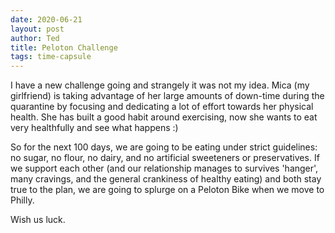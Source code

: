 ```yaml
---
date: 2020-06-21
layout: post
author: Ted
title: Peloton Challenge
tags: time-capsule
---
```

I have a new challenge going and strangely it was not my idea. Mica (my girlfriend) is taking advantage of her large amounts of down-time during the quarantine by focusing and dedicating a lot of effort towards her physical health. She has built a good habit around exercising, now she wants to eat very healthfully and see what happens :)

So for the next 100 days, we are going to be eating under strict guidelines: no sugar, no flour, no dairy, and no artificial sweeteners or preservatives. If we support each other (and our relationship manages to survives 'hanger', many cravings, and the general crankiness of healthy eating) and both stay true to the plan, we are going to splurge on a Peloton Bike when we move to Philly.

Wish us luck.
